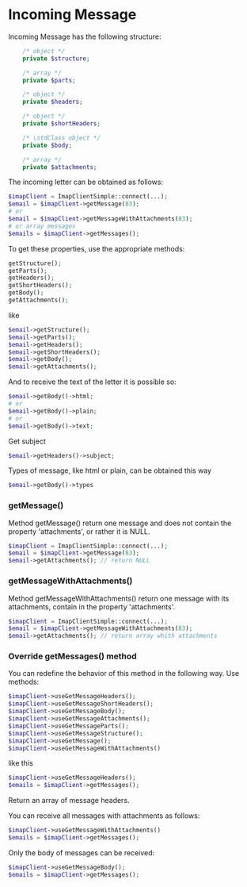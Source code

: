 # Incoming Message

Incoming Message has the following structure:

```php
    /* object */
    private $structure;

    /* array */
    private $parts;

    /* object */
    private $headers;

    /* object */
    private $shortHeaders;

    /* \stdClass object */
    private $body;

    /* array */
    private $attachments;
```

The incoming letter can be obtained as follows:
```php
$imapClient = ImapClientSimple::connect(...);
$email = $imapClient->getMessage(83);
# or
$email = $imapClient->getMessageWithAttachments(83);
# or array messages
$emails = $imapClient->getMessages();
```

To get these properties, use the appropriate methods:
```php
getStructure();
getParts();
getHeaders();
getShortHeaders();
getBody();
getAttachments();
```

like
```php
$email->getStructure();
$email->getParts();
$email->getHeaders();
$email->getShortHeaders();
$email->getBody();
$email->getAttachments();
```

And to receive the text of the letter it is possible so:
```php
$email->getBody()->html;
# or
$email->getBody()->plain;
# or
$email->getBody()->text;
```

Get subject
```php
$email->getHeaders()->subject;
```

Types of message, like html or plain, can be obtained this way
```php
$email->getBody()->types
```

### getMessage()

Method getMessage() return one message
and does not contain the property 'attachments', or rather it is NULL.
```php
$imapClient = ImapClientSimple::connect(...);
$email = $imapClient->getMessage(83);
$email->getAttachments(); // return NULL
```

### getMessageWithAttachments()

Method getMessageWithAttachments() return one message with its attachments,
contain in the property 'attachments'.
```php
$imapClient = ImapClientSimple::connect(...);
$email = $imapClient->getMessageWithAttachments(83);
$email->getAttachments(); // return array whith attachments
```

### Override getMessages() method

You can redefine the behavior of this method in the following way.
Use methods:
```php
$imapClient->useGetMessageHeaders();
$imapClient->useGetMessageShortHeaders();
$imapClient->useGetMessageBody();
$imapClient->useGetMessageAttachments();
$imapClient->useGetMessageParts();
$imapClient->useGetMessageStructure();
$imapClient->useGetMessage();
$imapClient->useGetMessageWithAttachments()
```

like this
```php
$imapClient->useGetMessageHeaders();
$emails = $imapClient->getMessages();
```
Return an array of message headers.

You can receive all messages with attachments as follows:
```php
$imapClient->useGetMessageWithAttachments()
$emails = $imapClient->getMessages();
```

Only the body of messages can be received:
```php
$imapClient->useGetMessageBody();
$emails = $imapClient->getMessages();
```